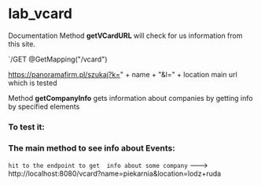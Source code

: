 # lab_vcard


Documentation
Method **getVCardURL** will check for us information from this site.

`/GET @GetMapping("/vcard")

https://panoramafirm.pl/szukaj?k=" + name + "&l=" + location
main url which is tested

Method **getCompanyInfo** 
gets information about companies by getting info by specified elements

### **To test it:**
### The main method to see info about Events:

`hit to the endpoint to get  info about some company` --->
http://localhost:8080/vcard?name=piekarnia&location=lodz+ruda
